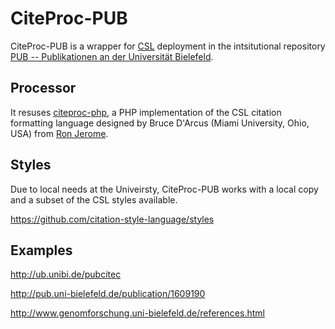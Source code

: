 # CiteProc-PUB

CiteProc-PUB is a wrapper for [CSL](http://citationstyles.org/)  deployment in the intsitutional repository [PUB -- Publikationen an der Universität Bielefeld](http://pub.uni-bielefeld.de/).

## Processor

It resuses [citeproc-php](https://bitbucket.org/rjerome/citeproc-php), a PHP implementation of the CSL citation formatting language designed by Bruce D'Arcus (Miami University, Ohio, USA) from [Ron Jerome](https://bitbucket.org/rjerome).

## Styles

Due to local needs at the Univeirsty, CiteProc-PUB works with a local copy and a subset of the CSL styles available.

https://github.com/citation-style-language/styles

## Examples

http://ub.unibi.de/pubcitec

http://pub.uni-bielefeld.de/publication/1609190

http://www.genomforschung.uni-bielefeld.de/references.html


